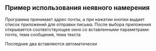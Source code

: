 ## Пример использования неявного намерения ##

Программа принимает адрес почты, а при нажатии кнопки выдает список приложений для отправки письма. После выбора приложения открывается соответствующее окно со вставленными параметрами: почта, тема сообщения, тема текста


Последние два вставляются автоматически
